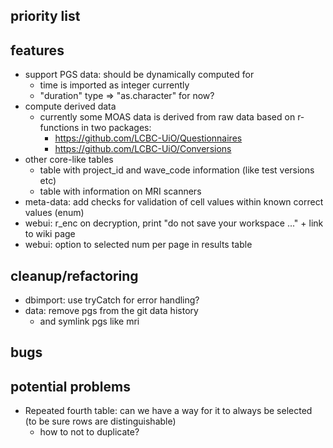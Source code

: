 
## priority list  


## features
  * support PGS data: should be dynamically computed for 
    * time is imported as integer currently
    * "duration" type => "as.character" for now?
  * compute derived data
    * currently some MOAS data is derived from raw data based on r-functions in two packages:
      * https://github.com/LCBC-UiO/Questionnaires
      * https://github.com/LCBC-UiO/Conversions
  * other core-like tables
    * table with project_id and wave_code information (like test versions etc)
    * table with information on MRI scanners
  * meta-data: add checks for validation of cell values within known correct values (enum)
  * webui: r_enc on decryption, print "do not save your workspace ..." + link to wiki page
  * webui: option to selected num per page in results table


## cleanup/refactoring
  * dbimport: use tryCatch for error handling?
  * data: remove pgs from the git data history
    * and symlink pgs like mri

## bugs

## potential problems
  * Repeated fourth table: can we have a way for it to always be selected (to be sure rows are distinguishable)
    * how to not to duplicate?
